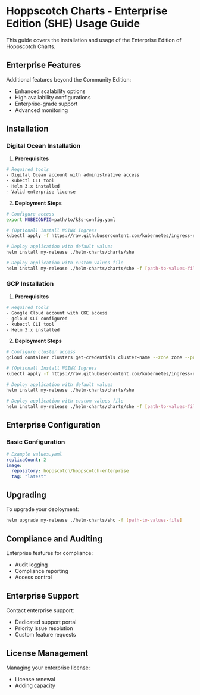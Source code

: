 # Hoppscotch Charts - Enterprise Edition (SHE) Usage Guide

This guide covers the installation and usage of the Enterprise Edition of Hoppscotch Charts.

## Enterprise Features

Additional features beyond the Community Edition:
- Enhanced scalability options
- High availability configurations
- Enterprise-grade support
- Advanced monitoring 

## Installation

### Digital Ocean Installation

1. **Prerequisites**
```bash
# Required tools
- Digital Ocean account with administrative access
- kubectl CLI tool
- Helm 3.x installed
- Valid enterprise license
```

2. **Deployment Steps**
```bash
# Configure access
export KUBECONFIG=path/to/k8s-config.yaml

# (Optional) Install NGINX Ingress
kubectl apply -f https://raw.githubusercontent.com/kubernetes/ingress-nginx/controller-v1.8.2/deploy/static/provider/do/deploy.yaml

# Deploy application with default values
helm install my-release ./helm-charts/charts/she

# Deploy application with custom values file
helm install my-release ./helm-charts/charts/she -f [path-to-values-file]
```

### GCP Installation

1. **Prerequisites**
```bash
# Required tools
- Google Cloud account with GKE access
- gcloud CLI configured
- kubectl CLI tool
- Helm 3.x installed
```

2. **Deployment Steps**
```bash
# Configure cluster access
gcloud container clusters get-credentials cluster-name --zone zone --project project-id

# (Optional) Install NGINX Ingress
kubectl apply -f https://raw.githubusercontent.com/kubernetes/ingress-nginx/controller-v1.8.2/deploy/static/provider/cloud/deploy.yaml

# Deploy application with default values
helm install my-release ./helm-charts/charts/she

# Deploy application with custom values file
helm install my-release ./helm-charts/charts/she -f [path-to-values-file]
```

## Enterprise Configuration

### Basic Configuration
```yaml
# Example values.yaml
replicaCount: 2
image:
  repository: hoppscotch/hoppscotch-enterprise
  tag: "latest"
```

## Upgrading

To upgrade your deployment:
```bash
helm upgrade my-release ./helm-charts/shc -f [path-to-values-file]
```

## Compliance and Auditing

Enterprise features for compliance:
- Audit logging
- Compliance reporting
- Access control

## Enterprise Support

Contact enterprise support:
- Dedicated support portal
- Priority issue resolution
- Custom feature requests

## License Management
Managing your enterprise license:
- License renewal
- Adding capacity